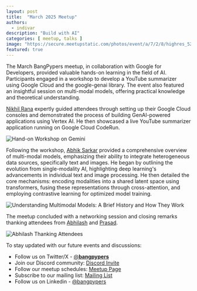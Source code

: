 ```yaml
---
layout: post
title:  "March 2025 Meetup"
authors: 
  - indivar
description: "Build with AI"
categories: [ meetup, talks ]
image: "https://secure.meetupstatic.com/photos/event/a/7/2/8/highres_526782792.webp"
featured: true
---
```


The March BangPypers meetup, in collaboration with Google for Developers, provided valuable hands-on learning in the field of AI. Participants engaged in a workshop to develop a YouTube summarizer using Google Cloud and the google-genai library. The event also featured an insightful session on multi-modal models, offering practical knowledge and theoretical understanding.

[Nikhil Rana](https://www.linkedin.com/in/nikhilrana9/) expertly guided attendees through setting up their Google Cloud consoles and demonstrated the process of building GenAI-powered applications using Vertex AI. He then showcased a live YouTube summarizer application running on Google Cloud CodeRun.

![Hand-on Workshop on Gemini](https://secure.meetupstatic.com/photos/event/a/7/4/7/highres_526782823.webp "Hand-on Workshop on Gemini")

Following the workshop, [Abhik Sarkar](https://www.linkedin.com/in/abhiksark/) provided a comprehensive overview of multi-modal models, emphasizing their ability to integrate heterogeneous data sources, specifically text and images. He began by outlining the evolution from single-modality AI, highlighting deep learning's advancements in individual text and image processing. He then detailed the core mechanisms: encoding modalities into a shared latent space using transformers, fusing these representations through cross-attention, and employing contrastive learning for optimized model training.

![Understanding Multimodal Models: A Brief History and How They Work](https://secure.meetupstatic.com/photos/event/a/7/6/a/highres_526782858.webp "Understanding Multimodal Models: A Brief History and How They Work")

The meetup concluded with a networking session and closing remarks thanking attendees from [Abhilash](https://www.linkedin.com/in/nvs-abhilash/) and [Prasad](https://www.linkedin.com/in/prasad-seth-672404b4/).

![Abhilash Thanking Attendees](https://secure.meetupstatic.com/photos/event/a/7/3/2/highres_526782802.webp "Abhilash Thanking Attendees")

To stay updated with our future events and discussions:
- Follow us on Twitter/X - [@__bangpypers__](https://twitter.com/__bangpypers__)
- Join our Discord community: [Discord Invite](https://discord.gg/Tnhbqh33zd)
- Follow our meetup schedules: [Meetup Page](https://www.meetup.com/BangPypers/)
- Subscribe to our mailing list: [Mailing List](https://mail.python.org/mailman/listinfo/bangpypers) 
- Follow us on Linkedin - [@bangpypers](https://www.linkedin.com/company/bangpypers)